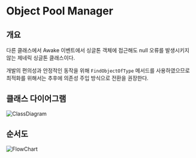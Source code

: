 # Object Pool Manager

## 개요
다른 클래스에서 Awake 이벤트에서 싱글톤 객체에 접근해도 null 오류를 발생시키지 않는 제네릭 싱글톤 클래스이다.

개발의 편의성과 안정적인 동작을 위해 `FindObjectOfType` 메서드를 사용하였으므로 최적화를 위해서는 추후에 의존성 주입 방식으로 전환을 권장한다.

## 클래스 다이어그램
![ClassDiagram](/Documentation/ClassDiagram.drawio.png)

## 순서도
![FlowChart](/Documentation/FlowChart.drawio.png)
